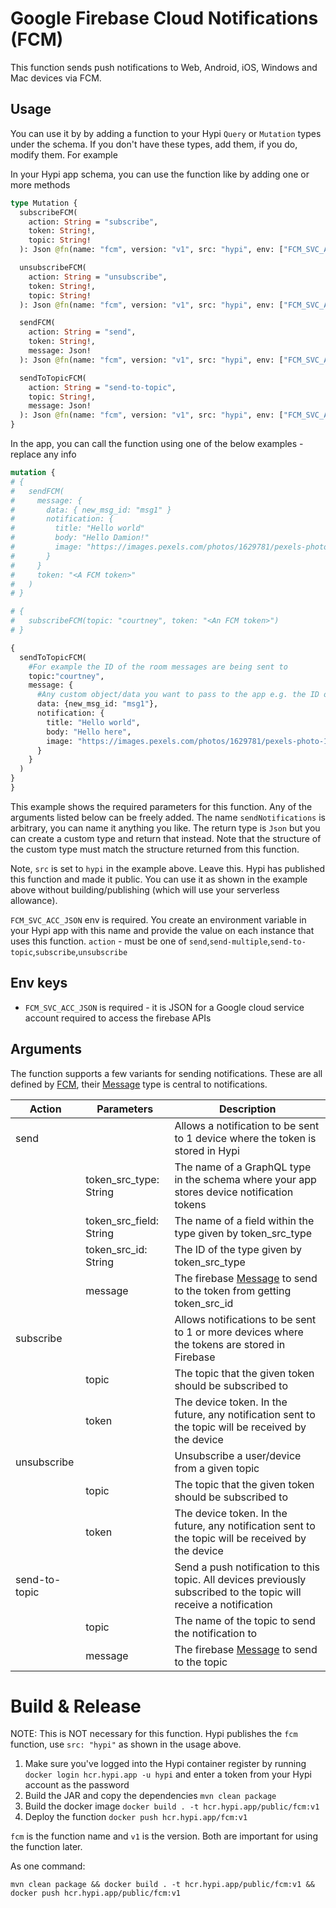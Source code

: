 # Google Firebase Cloud Notifications (FCM)

This function sends push notifications to Web, Android, iOS, Windows and Mac devices via FCM.

## Usage

You can use it by by adding a function to your Hypi `Query` or `Mutation` types under the schema.
If you don't have these types, add them, if you do, modify them. For example

In your Hypi app schema, you can use the function like by adding one or more methods
```graphql
type Mutation {
  subscribeFCM(
    action: String = "subscribe",
    token: String!,
    topic: String!
  ): Json @fn(name: "fcm", version: "v1", src: "hypi", env: ["FCM_SVC_ACC_JSON"])

  unsubscribeFCM(
    action: String = "unsubscribe",
    token: String!,
    topic: String!
  ): Json @fn(name: "fcm", version: "v1", src: "hypi", env: ["FCM_SVC_ACC_JSON"])

  sendFCM(
    action: String = "send",
    token: String!,
    message: Json!
  ): Json @fn(name: "fcm", version: "v1", src: "hypi", env: ["FCM_SVC_ACC_JSON"])

  sendToTopicFCM(
    action: String = "send-to-topic",
    topic: String!,
    message: Json!
  ): Json @fn(name: "fcm", version: "v1", src: "hypi", env: ["FCM_SVC_ACC_JSON"])
}
```

In the app, you can call the function using one of the below examples - replace any info

```graphql
mutation {
# {
#   sendFCM(
#     message: {
#       data: { new_msg_id: "msg1" }
#       notification: {
#         title: "Hello world"
#         body: "Hello Damion!"
#         image: "https://images.pexels.com/photos/1629781/pexels-photo-1629781.jpeg?auto=compress&cs=tinysrgb&w=1260&h=750&dpr=2"
#       }
#     }
#     token: "<A FCM token>"
#   )
# }

# {
#   subscribeFCM(topic: "courtney", token: "<An FCM token>")
# }

{
  sendToTopicFCM(
    #For example the ID of the room messages are being sent to
    topic:"courtney",
    message: {
      #Any custom object/data you want to pass to the app e.g. the ID of type it should fetch
      data: {new_msg_id: "msg1"},
      notification: {
        title: "Hello world",
        body: "Hello here",
        image: "https://images.pexels.com/photos/1629781/pexels-photo-1629781.jpeg?auto=compress&cs=tinysrgb&w=1260&h=750&dpr=2"
      }
    }
  )
}
}
```

This example shows the required parameters for this function. Any of the arguments listed below can be freely added.
The name `sendNotifications` is arbitrary, you can name it anything you like.
The return type is `Json` but you can create a custom type and return that instead. 
Note that the structure of the custom type must match the structure returned from this function.

Note, `src` is set to `hypi` in the example above. Leave this. Hypi has published this function and made it public.
You can use it as shown in the example above without building/publishing (which will use your serverless allowance).

`FCM_SVC_ACC_JSON` env is required. You create an environment variable in your Hypi app with this name and provide the value on each instance that uses this function.
`action` - must be one of `send`,`send-multiple`,`send-to-topic`,`subscribe`,`unsubscribe`

## Env keys

* `FCM_SVC_ACC_JSON` is required - it is JSON for a Google cloud service account required to access the firebase APIs

## Arguments

The function supports a few variants for sending notifications.
These are all defined by [FCM](https://firebase.google.com/docs/cloud-messaging/concept-options),
their [Message](https://firebase.google.com/docs/reference/fcm/rest/v1/projects.messages#resource:-message) type is central to notifications.
<!-- Generated with https://www.tablesgenerator.com/markdown_tables -->

| Action        | Parameters              | Description                                                                                                                                                            |
|---------------|-------------------------|------------------------------------------------------------------------------------------------------------------------------------------------------------------------|
| send          |                         | Allows a notification to be sent to 1 device where the token is stored in Hypi                                                                                         |
|               | token_src_type: String  | The name of a GraphQL type in the schema where your app stores device notification tokens                                                                              |
|               | token_src_field: String | The name of a field within the type given by token_src_type                                                                                                            |
|               | token_src_id: String    | The ID of the type given by token_src_type                                                                                                                             |
|               | message                 | The firebase [Message](https://firebase.google.com/docs/reference/fcm/rest/v1/projects.messages#resource:-message) to send to the token  from getting token_src_id     |
| subscribe     |                         | Allows notifications to be sent to 1 or more devices where the tokens are stored in Firebase                                                                           |
|               | topic                   | The topic that the given token should be subscribed to                                                                                                                 |
|               | token                   | The device token. In the future, any notification sent to the topic will be received by the device                                                                     |
| unsubscribe   |                         | Unsubscribe a user/device from a given topic                                                                                                                           |
|               | topic                   | The topic that the given token should be subscribed to                                                                                                                 |
|               | token                   | The device token. In the future, any notification sent to the topic will be received by the device                                                                     |
| send-to-topic |                         | Send a push notification to this topic. All devices previously subscribed to the topic will receive a notification                                                     |
|               | topic                   | The name of the topic to send the notification to                                                                                                                      |
|               | message                 | The firebase [Message](https://firebase.google.com/docs/reference/fcm/rest/v1/projects.messages#resource:-message) to send to the topic                                |

# Build & Release

NOTE: This is NOT necessary for this function. Hypi publishes the `fcm` function, use `src: "hypi"` as shown in the usage above.

1. Make sure you've logged into the Hypi container register by running `docker login hcr.hypi.app -u hypi` and enter a token from your Hypi account as the password
2. Build the JAR and copy the dependencies `mvn clean package`
3. Build the docker image `docker build . -t hcr.hypi.app/public/fcm:v1`
4. Deploy the function `docker push hcr.hypi.app/fcm:v1`

`fcm` is the function name and `v1` is the version. Both are important for using the function later.

As one command:

```shell 
mvn clean package && docker build . -t hcr.hypi.app/public/fcm:v1 && docker push hcr.hypi.app/public/fcm:v1
```
